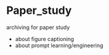 # Paper_study
archiving for paper study


- about figure captioning
- about prompt learning/engineering
